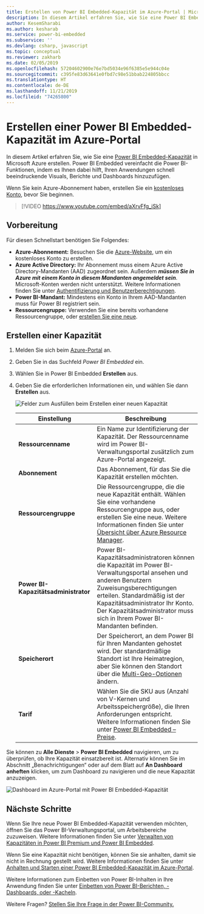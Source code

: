 ```yaml
---
title: Erstellen von Power BI Embedded-Kapazität im Azure-Portal | Microsoft-Dokumentation
description: In diesem Artikel erfahren Sie, wie Sie eine Power BI Embedded-Kapazität in Microsoft Azure erstellen.
author: KesemSharabi
ms.author: kesharab
ms.service: power-bi-embedded
ms.subservice: ''
ms.devlang: csharp, javascript
ms.topic: conceptual
ms.reviewer: zakharb
ms.date: 02/05/2019
ms.openlocfilehash: 57204602900e76e7bd5034e96f6385e5e944c04e
ms.sourcegitcommit: c395fe83d63641e0fbd7c98e51bbab224805bbcc
ms.translationtype: HT
ms.contentlocale: de-DE
ms.lasthandoff: 11/21/2019
ms.locfileid: "74265800"
---
```

# <a name="create-power-bi-embedded-capacity-in-the-azure-portal"></a>Erstellen einer Power BI Embedded-Kapazität im Azure-Portal

In diesem Artikel erfahren Sie, wie Sie eine [Power BI Embedded-Kapazität](azure-pbie-what-is-power-bi-embedded.md) in Microsoft Azure erstellen. Power BI Embedded vereinfacht die Power BI-Funktionen, indem es Ihnen dabei hilft, Ihren Anwendungen schnell beeindruckende Visuals, Berichte und Dashboards hinzuzufügen.

Wenn Sie kein Azure-Abonnement haben, erstellen Sie ein [kostenloses Konto](https://azure.microsoft.com/free/), bevor Sie beginnen.

> [!VIDEO https://www.youtube.com/embed/aXrvFfg_iSk]

## <a name="before-you-begin"></a>Vorbereitung

Für diesen Schnellstart benötigen Sie Folgendes:

* **Azure-Abonnement:** Besuchen Sie die [Azure-Website](https://azure.microsoft.com/free/), um ein kostenloses Konto zu erstellen.
* **Azure Active Directory:** Ihr Abonnement muss einem Azure Active Directory-Mandanten (AAD) zugeordnet sein. Außerdem ***müssen Sie in Azure mit einem Konto in diesem Mandanten angemeldet sein***. Microsoft-Konten werden nicht unterstützt. Weitere Informationen finden Sie unter [Authentifizierung und Benutzerberechtigungen](https://docs.microsoft.com/azure/analysis-services/analysis-services-manage-users).
* **Power BI-Mandant:** Mindestens ein Konto in Ihrem AAD-Mandanten muss für Power BI registriert sein.
* **Ressourcengruppe:** Verwenden Sie eine bereits vorhandene Ressourcengruppe, oder [erstellen Sie eine neue](https://docs.microsoft.com/azure/azure-resource-manager/resource-group-overview).

## <a name="create-a-capacity"></a>Erstellen einer Kapazität

1. Melden Sie sich beim [Azure-Portal](https://portal.azure.com/) an.

2. Geben Sie in das Suchfeld *Power BI Embedded* ein.

3. Wählen Sie in Power BI Embedded **Erstellen** aus.

4. Geben Sie die erforderlichen Informationen ein, und wählen Sie dann **Erstellen** aus.

    ![Felder zum Ausfüllen beim Erstellen einer neuen Kapazität](media/azure-pbie-create-capacity/azure-portal-create-power-bi-embedded.png)

    |Einstellung |Beschreibung |
    |---------|---------|
    |**Ressourcenname**|Ein Name zur Identifizierung der Kapazität. Der Ressourcenname wird im Power BI-Verwaltungsportal zusätzlich zum Azure-Portal angezeigt.|
    |**Abonnement**|Das Abonnement, für das Sie die Kapazität erstellen möchten.|
    |**Ressourcengruppe**|Die Ressourcengruppe, die die neue Kapazität enthält. Wählen Sie eine vorhandene Ressourcengruppe aus, oder erstellen Sie eine neue. Weitere Informationen finden Sie unter [Übersicht über Azure Resource Manager](https://docs.microsoft.com/azure/azure-resource-manager/resource-group-overview).|
    |**Power BI-Kapazitätsadministrator**|Power BI-Kapazitätsadministratoren können die Kapazität im Power BI-Verwaltungsportal ansehen und anderen Benutzern Zuweisungsberechtigungen erteilen. Standardmäßig ist der Kapazitätsadministrator Ihr Konto. Der Kapazitätsadministrator muss sich in Ihrem Power BI-Mandanten befinden.|
    |**Speicherort**|Der Speicherort, an dem Power BI für Ihren Mandanten gehostet wird. Der standardmäßige Standort ist Ihre Heimatregion, aber Sie können den Standort über die [Multi-Geo-Optionen](embedded-multi-geo.md) ändern.
    |**Tarif**|Wählen Sie die SKU aus (Anzahl von V-Kernen und Arbeitsspeichergröße), die Ihren Anforderungen entspricht.  Weitere Informationen finden Sie unter [Power BI Embedded – Preise](https://azure.microsoft.com/pricing/details/power-bi-embedded/).|

Sie können zu **Alle Dienste** > **Power BI Embedded** navigieren, um zu überprüfen, ob Ihre Kapazität einsatzbereit ist. Alternativ können Sie im Abschnitt „Benachrichtigungen“ oder auf dem Blatt auf **An Dashboard anheften** klicken, um zum Dashboard zu navigieren und die neue Kapazität anzuzeigen.

![Dashboard im Azure-Portal mit Power BI Embedded-Kapazität](media/azure-pbie-create-capacity/azure-portal-dashboard.png)

## <a name="next-steps"></a>Nächste Schritte

Wenn Sie Ihre neue Power BI Embedded-Kapazität verwenden möchten, öffnen Sie das Power BI-Verwaltungsportal, um Arbeitsbereiche zuzuweisen. Weitere Informationen finden Sie unter [Verwalten von Kapazitäten in Power BI Premium und Power BI Embedded](https://powerbi.microsoft.com/documentation/powerbi-admin-premium-manage/).

Wenn Sie eine Kapazität nicht benötigen, können Sie sie anhalten, damit sie nicht in Rechnung gestellt wird. Weitere Informationen finden Sie unter [Anhalten und Starten einer Power BI Embedded-Kapazität im Azure-Portal](azure-pbie-pause-start.md).

Weitere Informationen zum Einbetten von Power BI-Inhalten in Ihre Anwendung finden Sie unter [Einbetten von Power BI-Berichten, -Dashboards, oder -Kacheln](https://powerbi.microsoft.com/documentation/powerbi-developer-embedding-content/).

Weitere Fragen? [Stellen Sie Ihre Frage in der Power BI-Community.](https://community.powerbi.com/)